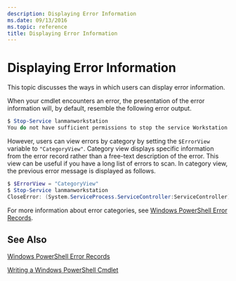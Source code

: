 ```yaml
---
description: Displaying Error Information
ms.date: 09/13/2016
ms.topic: reference
title: Displaying Error Information
---
```

# Displaying Error Information

This topic discusses the ways in which users can display error information.

When your cmdlet encounters an error, the presentation of the error information will, by default, resemble the following error output.

```powershell
$ Stop-Service lanmanworkstation
You do not have sufficient permissions to stop the service Workstation.
```

However, users can view errors by category by setting the `$ErrorView` variable to `"CategoryView"`. Category view displays specific information from the error record rather than a free-text description of the error. This view can be useful if you have a long list of errors to scan. In category view, the previous error message is displayed as follows.

```powershell
$ $ErrorView = "CategoryView"
$ Stop-Service lanmanworkstation
CloseError: (System.ServiceProcess.ServiceController:ServiceController) [Stop-Service], ServiceCommandException
```

For more information about error categories, see [Windows PowerShell Error Records](./windows-powershell-error-records.md).

## See Also

[Windows PowerShell Error Records](./windows-powershell-error-records.md)

[Writing a Windows PowerShell Cmdlet](./writing-a-windows-powershell-cmdlet.md)
